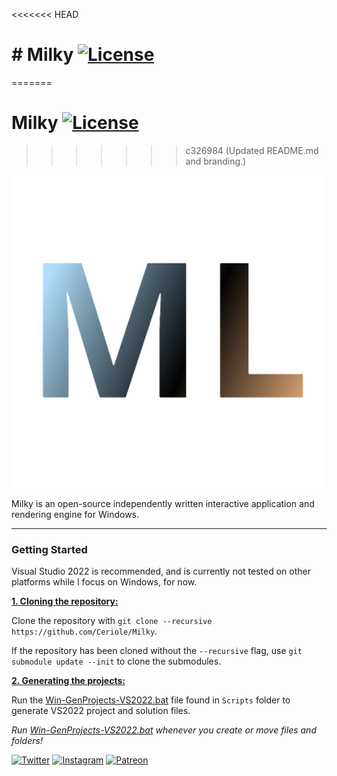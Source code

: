<<<<<<< HEAD
# # Milky [![License](https://img.shields.io/github/license/Ceriole/Milky.svg)](https://github.com/Ceriole/Milky/blob/main/LICENSE)
=======
# Milky [![License](https://img.shields.io/github/license/Ceriole/Milky.svg)](https://github.com/Ceriole/Milky/blob/main/LICENSE)
>>>>>>> c326984 (Updated README.md and branding.)

![Milky](/Resources/Branding/Milky_Logo_500x.png?raw=true "Milky")

Milky is an open-source independently written interactive application and rendering engine for Windows.

***

### Getting Started
Visual Studio 2022 is recommended, and is currently not tested on other platforms while I focus on Windows, for now.

<ins>**1. Cloning the repository:**</ins>

Clone the repository with `git clone --recursive https://github.com/Ceriole/Milky`.

If the repository has been cloned without the `--recursive` flag, use `git submodule update --init` to clone the submodules.

<ins>**2. Generating the projects:**</ins>

Run the [Win-GenProjects-VS2022.bat](https://github.com/Ceriole/Milky/blob/main/Scripts/Win-GenProjects-VS2022.bat) file found in `Scripts` folder to generate VS2022 project and solution files.

*Run [Win-GenProjects-VS2022.bat](https://github.com/Ceriole/Milky/blob/main/Scripts/Win-GenProjects-VS2022.bat) whenever you create or move files and folders!*

[![Twitter](https://img.shields.io/badge/%40ceriole_arts--blue.svg?style=social&logo=Twitter)](https://twitter.com/ceriole_arts)
[![Instagram](https://img.shields.io/badge/ceriole_arts--red.svg?style=social&logo=Instagram)](https://www.instagram.com/ceriole_arts)
[![Patreon](https://img.shields.io/badge/%40itsss_cereal--green.svg?style=social&logo=Patreon)](https://www.patreon.com/itsss_cereal)

